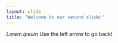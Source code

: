 ```yaml
---
layout: slide
title: "Welcome to our second slide!"
---
```

*Lorem ipsum*
Use the left arrow to go back!
